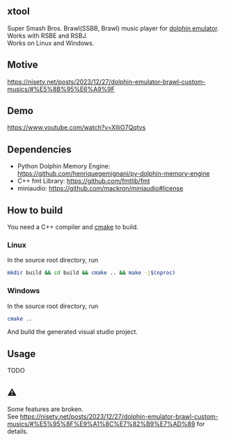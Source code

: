 ## xtool
Super Smash Bros. Brawl(SSBB, Brawl) music player for [dolphin emulator](https://dolphin-emu.org/).  
Works with RSBE and RSBJ.  
Works on Linux and Windows.

## Motive
https://nisety.net/posts/2023/12/27/dolphin-emulator-brawl-custom-musics/#%E5%8B%95%E6%A9%9F

## Demo
https://www.youtube.com/watch?v=XIIiO7Qqtvs

## Dependencies
* Python Dolphin Memory Engine: https://github.com/henriquegemignani/py-dolphin-memory-engine
* C++ fmt Library: https://github.com/fmtlib/fmt
* miniaudio: https://github.com/mackron/miniaudio#license

## How to build
You need a C++ compiler and [cmake](https://cmake.org/download/) to build.

### Linux
In the source root directory, run
```bash
mkdir build && cd build && cmake .. && make -j$(nproc)
```

### Windows
In the source root directory, run
```bash
cmake ..
```
And build the generated visual studio project.

## Usage
TODO

## ⚠️
Some features are broken.  
See https://nisety.net/posts/2023/12/27/dolphin-emulator-brawl-custom-musics/#%E5%95%8F%E9%A1%8C%E7%82%B9%E7%AD%89 for details.
